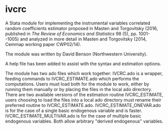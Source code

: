 # ivcrc
A Stata module for implementing the instrumental variables correlated random coefficients estimator proposed in Masten and Torgovitsky (2016, published in *The Review of Economics and Statistics* 98 (5), pp. 1001--1005) and analyzed in more detail in Masten and Torgovitsky (2014, Cemmap working paper CWP02/14).

The module was written by David Benson (Northwestern University).

A help file has been added to assist with the syntax and estimation options. 

The module has two ado files which work together: IVCRC.ado is a wrapper, feeding commands to IVCRC_ESTIMATE.ado which performs the computations. Users must load both for the module to work, either by running them manually or by placing the files in the local ado directory. There are two available versions of the estimation routine IVCRC_ESTIMATE, users choosing to load the files into a local ado directory must rename their preferred routine to IVCRC_ESTIMATE.ado. IVCRC_ESTIMATE_ONEVAR.ado is for the case of a single basic endogenous variable and is faster. IVCRC_ESTIMATE_MULTIVAR.ado is for the case of multiple basic endogenous variables. Both allow arbitrary "derived endogenous" variables.  


